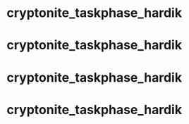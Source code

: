 # cryptonite_taskphase_hardik
# cryptonite_taskphase_hardik
# cryptonite_taskphase_hardik
# cryptonite_taskphase_hardik
